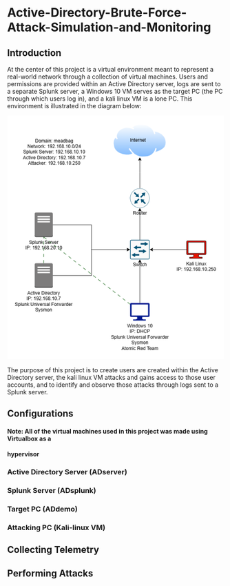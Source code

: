 # Active-Directory-Brute-Force-Attack-Simulation-and-Monitoring
## Introduction

At the center of this project is a virtual environment meant to represent a real-world network
through a collection of virtual machines. Users and permissions are provided within an Active
Directory server, logs are sent to a separate Splunk server, a Windows 10 VM serves as the
target PC (the PC through which users log in), and a kali linux VM is a lone PC. This
environment is illustrated in the diagram below:

![Diagram](ADProject.png)

The purpose of this project is to create users are created within the Active Directory server,
the kali linux VM attacks and gains access to those user accounts, and to identify and observe
those attacks through logs sent to a Splunk server. 

## Configurations

#### Note: All of the virtual machines used in this project was made using Virtualbox as a 
#### hypervisor

### Active Directory Server (ADserver)
### Splunk Server (ADsplunk)
### Target PC (ADdemo)
### Attacking PC (Kali-linux VM)


## Collecting Telemetry
## Performing Attacks

